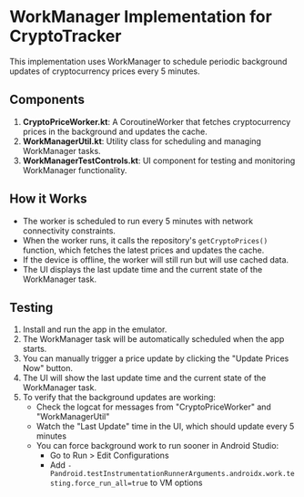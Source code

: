 # WorkManager Implementation for CryptoTracker

This implementation uses WorkManager to schedule periodic background updates of cryptocurrency prices every 5 minutes.

## Components

1. **CryptoPriceWorker.kt**: A CoroutineWorker that fetches cryptocurrency prices in the background and updates the cache.
2. **WorkManagerUtil.kt**: Utility class for scheduling and managing WorkManager tasks.
3. **WorkManagerTestControls.kt**: UI component for testing and monitoring WorkManager functionality.

## How it Works

- The worker is scheduled to run every 5 minutes with network connectivity constraints.
- When the worker runs, it calls the repository's `getCryptoPrices()` function, which fetches the latest prices and updates the cache.
- If the device is offline, the worker will still run but will use cached data.
- The UI displays the last update time and the current state of the WorkManager task.

## Testing

1. Install and run the app in the emulator.
2. The WorkManager task will be automatically scheduled when the app starts.
3. You can manually trigger a price update by clicking the "Update Prices Now" button.
4. The UI will show the last update time and the current state of the WorkManager task.
5. To verify that the background updates are working:
   - Check the logcat for messages from "CryptoPriceWorker" and "WorkManagerUtil"
   - Watch the "Last Update" time in the UI, which should update every 5 minutes
   - You can force background work to run sooner in Android Studio:
     - Go to Run > Edit Configurations
     - Add `-Pandroid.testInstrumentationRunnerArguments.androidx.work.testing.force_run_all=true` to VM options
